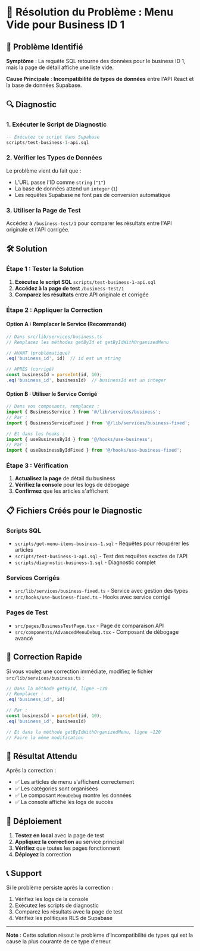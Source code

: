 # 🔧 Résolution du Problème : Menu Vide pour Business ID 1

## 🚨 Problème Identifié

**Symptôme** : La requête SQL retourne des données pour le business ID 1, mais la page de détail affiche une liste vide.

**Cause Principale** : **Incompatibilité de types de données** entre l'API React et la base de données Supabase.

## 🔍 Diagnostic

### 1. Exécuter le Script de Diagnostic
```sql
-- Exécutez ce script dans Supabase
scripts/test-business-1-api.sql
```

### 2. Vérifier les Types de Données
Le problème vient du fait que :
- L'URL passe l'ID comme `string` (`"1"`)
- La base de données attend un `integer` (`1`)
- Les requêtes Supabase ne font pas de conversion automatique

### 3. Utiliser la Page de Test
Accédez à `/business-test/1` pour comparer les résultats entre l'API originale et l'API corrigée.

## 🛠️ Solution

### Étape 1 : Tester la Solution
1. **Exécutez le script SQL** `scripts/test-business-1-api.sql`
2. **Accédez à la page de test** `/business-test/1`
3. **Comparez les résultats** entre API originale et corrigée

### Étape 2 : Appliquer la Correction

#### Option A : Remplacer le Service (Recommandé)
```typescript
// Dans src/lib/services/business.ts
// Remplacez les méthodes getById et getByIdWithOrganizedMenu

// AVANT (problématique)
.eq('business_id', id)  // id est un string

// APRÈS (corrigé)
const businessId = parseInt(id, 10);
.eq('business_id', businessId)  // businessId est un integer
```

#### Option B : Utiliser le Service Corrigé
```typescript
// Dans vos composants, remplacez :
import { BusinessService } from '@/lib/services/business';
// Par :
import { BusinessServiceFixed } from '@/lib/services/business-fixed';

// Et dans les hooks :
import { useBusinessById } from '@/hooks/use-business';
// Par :
import { useBusinessByIdFixed } from '@/hooks/use-business-fixed';
```

### Étape 3 : Vérification
1. **Actualisez la page** de détail du business
2. **Vérifiez la console** pour les logs de débogage
3. **Confirmez** que les articles s'affichent

## 📋 Fichiers Créés pour le Diagnostic

### Scripts SQL
- `scripts/get-menu-items-business-1.sql` - Requêtes pour récupérer les articles
- `scripts/test-business-1-api.sql` - Test des requêtes exactes de l'API
- `scripts/diagnostic-business-1.sql` - Diagnostic complet

### Services Corrigés
- `src/lib/services/business-fixed.ts` - Service avec gestion des types
- `src/hooks/use-business-fixed.ts` - Hooks avec service corrigé

### Pages de Test
- `src/pages/BusinessTestPage.tsx` - Page de comparaison API
- `src/components/AdvancedMenuDebug.tsx` - Composant de débogage avancé

## 🔧 Correction Rapide

Si vous voulez une correction immédiate, modifiez le fichier `src/lib/services/business.ts` :

```typescript
// Dans la méthode getById, ligne ~130
// Remplacer :
.eq('business_id', id)

// Par :
const businessId = parseInt(id, 10);
.eq('business_id', businessId)

// Et dans la méthode getByIdWithOrganizedMenu, ligne ~120
// Faire la même modification
```

## 🎯 Résultat Attendu

Après la correction :
- ✅ Les articles de menu s'affichent correctement
- ✅ Les catégories sont organisées
- ✅ Le composant `MenuDebug` montre les données
- ✅ La console affiche les logs de succès

## 🚀 Déploiement

1. **Testez en local** avec la page de test
2. **Appliquez la correction** au service principal
3. **Vérifiez** que toutes les pages fonctionnent
4. **Déployez** la correction

## 📞 Support

Si le problème persiste après la correction :
1. Vérifiez les logs de la console
2. Exécutez les scripts de diagnostic
3. Comparez les résultats avec la page de test
4. Vérifiez les politiques RLS de Supabase

---

**Note** : Cette solution résout le problème d'incompatibilité de types qui est la cause la plus courante de ce type d'erreur. 